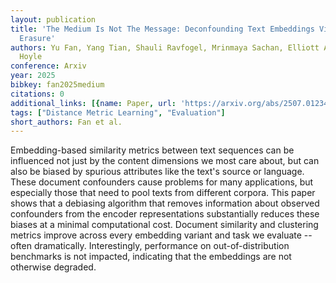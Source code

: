 ```yaml
---
layout: publication
title: 'The Medium Is Not The Message: Deconfounding Text Embeddings Via Linear Concept
  Erasure'
authors: Yu Fan, Yang Tian, Shauli Ravfogel, Mrinmaya Sachan, Elliott Ash, Alexander
  Hoyle
conference: Arxiv
year: 2025
bibkey: fan2025medium
citations: 0
additional_links: [{name: Paper, url: 'https://arxiv.org/abs/2507.01234'}]
tags: ["Distance Metric Learning", "Evaluation"]
short_authors: Fan et al.
---
```

Embedding-based similarity metrics between text sequences can be influenced not just by the content dimensions we most care about, but can also be biased by spurious attributes like the text's source or language. These document confounders cause problems for many applications, but especially those that need to pool texts from different corpora. This paper shows that a debiasing algorithm that removes information about observed confounders from the encoder representations substantially reduces these biases at a minimal computational cost. Document similarity and clustering metrics improve across every embedding variant and task we evaluate -- often dramatically. Interestingly, performance on out-of-distribution benchmarks is not impacted, indicating that the embeddings are not otherwise degraded.